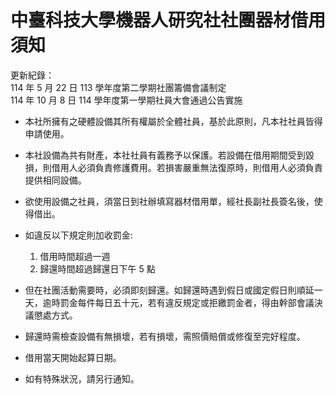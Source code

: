 # 中臺科技大學機器人研究社社團器材借用須知

更新紀錄：  
114 年 5 月 22 日 113 學年度第二學期社團籌備會議制定  
114 年 10 月 8 日 114 學年度第一學期社員大會通過公告實施  

- 本社所擁有之硬體設備其所有權屬於全體社員，基於此原則，凡本社社員皆得申請使用。
- 本社設備為共有財產，本社社員有義務予以保護。若設備在借用期間受到毀損，則借用人必須負責修護費用。若損害嚴重無法復原時，則借用人必須負責提供相同設備。
- 欲使用設備之社員，須當日到社辦填寫器材借用單，經社長副社長簽名後，使得借出。
- 如違反以下規定則加收罰金:

  1. 借用時間超過一週
  2. 歸還時間超過歸還日下午 5 點

- 但在社團活動需要時，必須即刻歸還。如歸還時遇到假日或國定假日則順延一天，逾時罰金每件每日五十元，若有違反規定或拒繳罰金者，得由幹部會議決議懲處方式。
- 歸還時需檢查設備有無損壞，若有損壞，需照價賠償或修復至完好程度。
- 借用當天開始起算日期。
- 如有特殊狀況，請另行通知。
